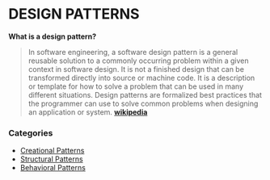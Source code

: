 # DESIGN PATTERNS

**What is a design pattern?**

> In software engineering, a software design pattern is a general reusable solution to a commonly occurring problem within a given context in software design. It is not a finished design that can be transformed directly into source or machine code. It is a description or template for how to solve a problem that can be used in many different situations. Design patterns are formalized best practices that the programmer can use to solve common problems when designing an application or system.
> [__wikipedia__](https://en.wikipedia.org/wiki/Software_design_pattern)

### Categories

* [Creational Patterns](https://github.com/ehsun7b/design-patterns/tree/master/creational-patterns)
* [Structural Patterns](https://github.com/ehsun7b/design-patterns/tree/master/structural-patterns)
* [Behavioral Patterns](https://github.com/ehsun7b/design-patterns/tree/master/behavioral-patterns)